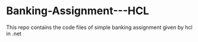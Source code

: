 # Banking-Assignment---HCL
This repo contains the code files of simple banking assignment given by hcl in .net
